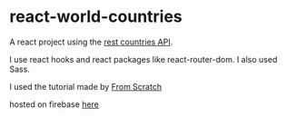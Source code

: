 # react-world-countries

A react project using the [rest countries API](https://restcountries.com/v3.1/all).

I use react hooks and react packages like react-router-dom. I also used Sass.

I used the tutorial made by [From Scratch](https://www.youtube.com/watch?v=f0X1Tl8aHtA)

hosted on firebase [here](https://react-world-countries-77f79.web.app)
